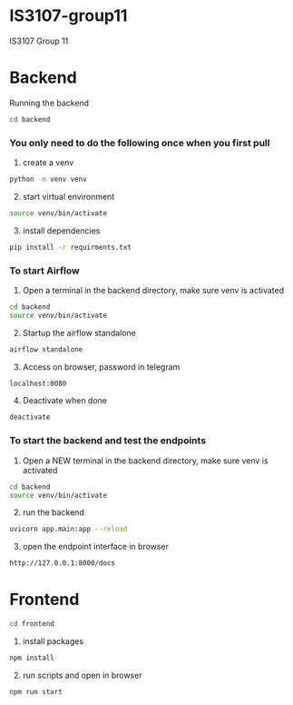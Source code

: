 # IS3107-group11
IS3107 Group 11

# Backend

Running the backend
```bash
cd backend
```
### You only need to do the following once when you first pull

1. create a venv
```bash
python -m venv venv
```

2. start virtual environment
```bash
source venv/bin/activate
```

3. install dependencies
```bash
pip install -r requirments.txt
```

### To start Airflow

1. Open a terminal in the backend directory, make sure venv is activated 
```bash
cd backend
source venv/bin/activate
```

2. Startup the airflow standalone
```bash
airflow standalone
```

3. Access on browser, password in telegram
```bash
localhost:8080
```

4. Deactivate when done
```bash
deactivate
```


### To start the backend and test the endpoints
1. Open a NEW terminal in the backend directory, make sure venv is activated 
```bash
cd backend
source venv/bin/activate
```

2. run the backend
```bash
uvicorn app.main:app --reload
```

3. open the endpoint interface in browser
```bash
http://127.0.0.1:8000/docs
```



# Frontend
```bash
cd frontend
```

1. install packages
```bash
npm install
```

2. run scripts and open in browser
```bash
npm run start
```
